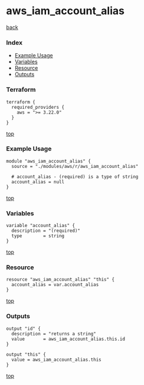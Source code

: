# aws_iam_account_alias

[back](../aws.md)

### Index

- [Example Usage](#example-usage)
- [Variables](#variables)
- [Resource](#resource)
- [Outputs](#outputs)

### Terraform

```hcl
terraform {
  required_providers {
    aws = ">= 3.22.0"
  }
}
```

[top](#index)

### Example Usage

```hcl
module "aws_iam_account_alias" {
  source = "./modules/aws/r/aws_iam_account_alias"

  # account_alias - (required) is a type of string
  account_alias = null
}
```

[top](#index)

### Variables

```hcl
variable "account_alias" {
  description = "(required)"
  type        = string
}
```

[top](#index)

### Resource

```hcl
resource "aws_iam_account_alias" "this" {
  account_alias = var.account_alias
}
```

[top](#index)

### Outputs

```hcl
output "id" {
  description = "returns a string"
  value       = aws_iam_account_alias.this.id
}

output "this" {
  value = aws_iam_account_alias.this
}
```

[top](#index)
